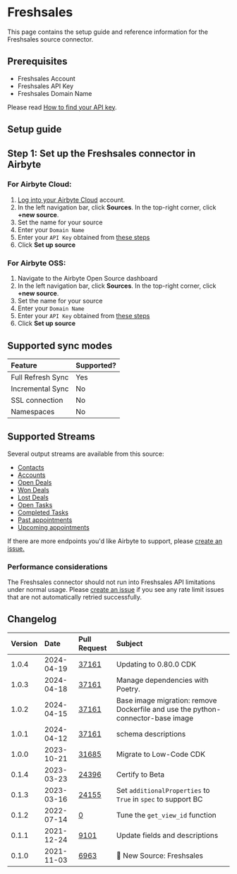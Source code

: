 # Freshsales

This page contains the setup guide and reference information for the Freshsales source connector.

## Prerequisites

* Freshsales Account
* Freshsales API Key
* Freshsales Domain Name

Please read [How to find your API key](https://crmsupport.freshworks.com/support/solutions/articles/50000002503-how-to-find-my-api-key-).

## Setup guide

## Step 1: Set up the Freshsales connector in Airbyte

### For Airbyte Cloud:

1. [Log into your Airbyte Cloud](https://cloud.airbyte.com/workspaces) account.
2. In the left navigation bar, click **Sources**. In the top-right corner, click **+new source**.
3. Set the name for your source
4. Enter your `Domain Name`
5. Enter your `API Key` obtained from [these steps](https://crmsupport.freshworks.com/support/solutions/articles/50000002503-how-to-find-my-api-key-)
6. Click **Set up source**


### For Airbyte OSS:

1. Navigate to the Airbyte Open Source dashboard
2. In the left navigation bar, click **Sources**. In the top-right corner, click **+new source**.
3. Set the name for your source
4. Enter your `Domain Name`
5. Enter your `API Key` obtained from [these steps](https://crmsupport.freshworks.com/support/solutions/articles/50000002503-how-to-find-my-api-key-)
6. Click **Set up source**


## Supported sync modes

| Feature           | Supported? |
|:------------------|:-----------|
| Full Refresh Sync | Yes        |
| Incremental Sync  | No         |
| SSL connection    | No         |
| Namespaces        | No         |


## Supported Streams

Several output streams are available from this source:

* [Contacts](https://developers.freshworks.com/crm/api/#contacts)
* [Accounts](https://developers.freshworks.com/crm/api/#accounts)
* [Open Deals](https://developers.freshworks.com/crm/api/#deals)
* [Won Deals](https://developers.freshworks.com/crm/api/#deals)
* [Lost Deals](https://developers.freshworks.com/crm/api/#deals)
* [Open Tasks](https://developers.freshworks.com/crm/api/#tasks)
* [Completed Tasks](https://developers.freshworks.com/crm/api/#tasks)
* [Past appointments](https://developers.freshworks.com/crm/api/#appointments)
* [Upcoming appointments](https://developers.freshworks.com/crm/api/#appointments)

If there are more endpoints you'd like Airbyte to support, please [create an issue.](https://github.com/airbytehq/airbyte/issues/new/choose)

### Performance considerations

The Freshsales connector should not run into Freshsales API limitations under normal usage. Please [create an issue](https://github.com/airbytehq/airbyte/issues) if you see any rate limit issues that are not automatically retried successfully.


## Changelog

| Version | Date       | Pull Request                                             | Subject                         |
|:--------|:-----------|:---------------------------------------------------------|:--------------------------------|
| 1.0.4 | 2024-04-19 | [37161](https://github.com/airbytehq/airbyte/pull/37161) | Updating to 0.80.0 CDK |
| 1.0.3 | 2024-04-18 | [37161](https://github.com/airbytehq/airbyte/pull/37161) | Manage dependencies with Poetry. |
| 1.0.2 | 2024-04-15 | [37161](https://github.com/airbytehq/airbyte/pull/37161) | Base image migration: remove Dockerfile and use the python-connector-base image |
| 1.0.1 | 2024-04-12 | [37161](https://github.com/airbytehq/airbyte/pull/37161) | schema descriptions |
| 1.0.0 | 2023-10-21 | [31685](https://github.com/airbytehq/airbyte/pull/31685) | Migrate to Low-Code CDK |
| 0.1.4 | 2023-03-23 | [24396](https://github.com/airbytehq/airbyte/pull/24396) | Certify to Beta |
| 0.1.3 | 2023-03-16 | [24155](https://github.com/airbytehq/airbyte/pull/24155) | Set `additionalProperties` to `True` in `spec` to support BC |
| 0.1.2 | 2022-07-14 | [0](https://github.com/airbytehq/airbyte/pull/0) | Tune the `get_view_id` function |
| 0.1.1 | 2021-12-24 | [9101](https://github.com/airbytehq/airbyte/pull/9101) | Update fields and descriptions |
| 0.1.0 | 2021-11-03 | [6963](https://github.com/airbytehq/airbyte/pull/6963) | 🎉 New Source: Freshsales |
